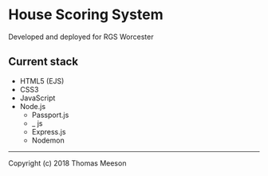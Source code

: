 # House Scoring System

Developed and deployed for RGS Worcester

## Current stack

* HTML5 (EJS)
* CSS3
* JavaScript
* Node.js
  * Passport.js
  * _ js
  * Express.js
  * Nodemon



***

Copyright (c) 2018 Thomas Meeson
